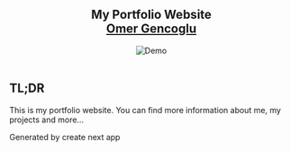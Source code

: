 <h2 align="center">
  My Portfolio Website<br/>
  <a href="https://github.com/omergencoglu" target="_blank">Omer Gencoglu</a>
</h2>
<div align="center">
  <img alt="Demo" src="/demo.png" />
</div>
<br/>

## TL;DR

This is my portfolio website. You can find more information about me, my projects and more...

Generated by create next app
